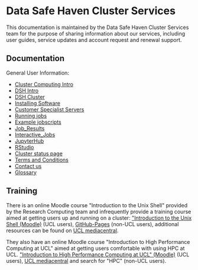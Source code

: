 # Data Safe Haven Cluster Services

This documentation is maintained by the Data Safe Haven Cluster Services team for the purpose of sharing information about our services, including user guides, service updates and account request and renewal support.

## Documentation

General User Information:

- [Cluster Computing Intro](mkdocs-project-dir/docs/Cluster_Computing.md)
- [DSH Intro](mkdocs-project-dir/docs/DSH_Intro.md)
- [DSH Cluster](mkdocs-project-dir/docs/DSH_Cluster.md)
- [Installing Software](mkdocs-project-dir/docs/Installing_Software.md)
- [Customer Specialist Servers](mkdocs-project-dir/docs/Customer_Specialist_Servers.md)
- [Running jobs](mkdocs-project-dir/docs/Running_jobs.md)
- [Example jobscripts](mkdocs-project-dir/docs/Example_Jobscripts.md)
- [Job_Results](mkdocs-project-dir/docs/Job_Results.md)
- [Interactive_Jobs](mkdocs-project-dir/docs/Interactive_Jobs.md)
- [JupyterHub](mkdocs-project-dir/docs/JupyterHub.md)
- [RStudio](mkdocs-project-dir/docs/RStudio.md)
- [Cluster status page](mkdocs-project-dir/docs/Cluster_status_page.md)
- [Terms and Conditions](mkdocs-project-dir/docs/Terms_and_Conditions.md)
- [Contact us](mkdocs-project-dir/docs/Contact_Us.md)
- [Glossary](mkdocs-project-dir/docs/Glossary.md)

## Training

There is an online Moodle course "Introduction to the Unix Shell" provided by the Research Computing team and
infrequently provide a training course aimed at getting users up and running on a cluster: ["Introduction to the Unix Shell (Moodle)](https://moodle.ucl.ac.uk/course/view.php?id=12953) (UCL users), [GitHub-Pages](http://rits.github-pages.ucl.ac.uk/intro-unix-shell/index.html) (non-UCL users), additional resources can be found on [UCL mediacentral](https://mediacentral.ucl.ac.uk).

They also have an online Moodle course "Introduction to High Performance Computing at UCL" aimed at 
getting users comfortable with using HPC at UCL. ["Introduction to High Performance Computing at UCL" (Moodle)](https://moodle.ucl.ac.uk/course/view.php?id=33216) 
(UCL users), [UCL mediacentral](https://mediacentral.ucl.ac.uk) and search for "HPC" (non-UCL users). 


